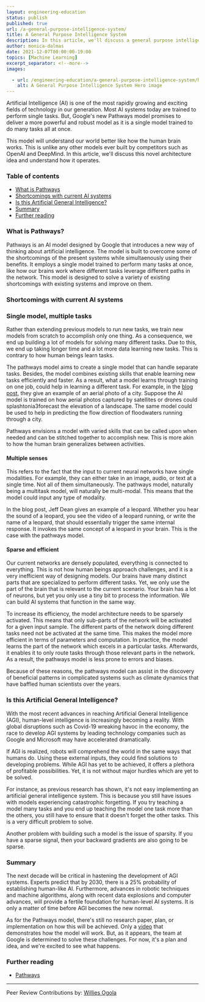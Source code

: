 ```yaml
---
layout: engineering-education
status: publish
published: true
url: /a-general-purpose-intelligence-system/
title: A General Purpose Intelligence System
description: In this article, we'll discuss a general purpose intelligence system known as pathways and understand how it operates.
author: monica-dalmas
date: 2021-12-07T00:00:00-19:00
topics: [Machine Learning]
excerpt_separator: <!--more-->
images:

  - url: /engineering-education/a-general-purpose-intelligence-system/hero.png
    alt: A General Purpose Intelligence System Hero image
---
```

Artificial Intelligence (AI) is one of the most rapidly growing and exciting fields of technology in our generation. Most AI systems today are trained to perform  single tasks. But, Google's new Pathways model promises to deliver a more powerful and robust model as it is a single model trained to do many tasks all at once. 
<!--more-->
This model will understand our world better like how the human brain works. This is unlike any other models ever built by competitors such as OpenAI and DeepMind. In this article, we'll discuss this novel architecture idea and understand how it operates.

### Table of contents
- [What is Pathways](#what-is-pathways)
- [Shortcomings with current AI systems](#shortcomings-with-current-ai-systems)
- [Is this Artificial General Intelligence?](#is-this-artificial-general-intelligence)
- [Summary](#summary)
- [Further reading](#further-reading)

### What is Pathways?
Pathways is an AI model designed by Google that introduces a new way of thinking about artificial intelligence. The model is built to overcome some of the shortcomings of the present systems while simultaenously using their benefits. It employs a single model trained to perform many tasks at once, like how our brains work where different tasks leverage different paths in the network. This model is designed to solve a variety of existing shortcomings with existing systems and improve on them.

### Shortcomings with current AI systems

### Single model, multiple tasks
Rather than extending previous models to run new tasks, we train new models from scratch to accomplish only one thing. As a consequence, we end up building a lot of models for solving many different tasks. Due to this, we end up taking longer time and a lot more data learning new tasks. This is contrary to how human beings learn tasks.

The pathways model aims to create a single model that can handle separate tasks. Besides, the model combines existing skills that enable learning new tasks efficiently and faster. As a result, what a model learns through training on one job, could help in learning a different task. For example, in the [blog post](https://blog.google/technology/ai/introducing-pathways-next-generation-ai-architecture/), they give an example of an aerial photo of a city. Suppose the AI model is trained on how aerial photos captured by satellites or drones could splashtonia3forecast the elevation of a landscape.  The same model could be used to help in predicting the flow direction of floodwaters running through a city.

Pathways envisions a model with varied skills that can be called upon when needed and can be stitched together to accomplish new. This is more akin to how the human brain generalizes between activities. 

#### Multiple senses
This refers to the fact that the input to current neural networks have single modalities. For example, they can either take in an image, audio, or text at a single time. Not all of them simultaneously. The pathways model, naturally being a multitask model, will naturally be multi-modal. This means that the model could input any type of modality. 

In the blog post, Jeff Dean gives an example of a leopard. Whether you hear the sound of a leopard, you see the video of a leopard running, or write the name of a leopard, that should essentially trigger the same internal response. It invokes the same concept of a leopard in your brain. This is the case with the pathways model. 

#### Sparse and efficient
Our current networks are densely populated, everything is connected to everything. This is not how human beings approach challenges, and it is a very inefficient way of designing models. Our brains have many distinct parts that are specialized to perform different tasks. Yet, we only use the part of the brain that is relevant to the current scenario. Your brain has a lot of neurons, but yet you only use a tiny bit to process the information. We can build AI systems that function in the same way.

To increase its efficiency, the model architecture needs to be sparsely activated. This means that only sub-parts of the network will be activated for a given input sample. The different parts of the network doing different tasks need not be activated at the same time. This makes the model more efficient in terms of parameters and computation. In practice, the model learns the part of the network which excels in a particular tasks. Afterwards, it enables it to only route tasks through those relevant parts in the network. As a result, the pathways model is less prone to errors and biases. 

Because of these reasons, the pathways model can assist in the discovery of beneficial patterns in complicated systems such as climate dynamics that have baffled human scientists over the years. 

### Is this Artificial General Intelligence?
With the most recent advances in reaching Artificial General Intelligence (AGI), human-level intelligence is increasingly becoming a reality. With global disruptions such as Covid-19 wreaking havoc in the economy, the race to develop AGI systems by leading technology companies such as Google and Microsoft may have accelerated dramatically.

If AGI is realized, robots will comprehend the world in the same ways that humans do. Using these external inputs, they could find solutions to developing problems. While AGI has yet to be achieved, it offers a plethora of profitable possibilities. Yet, it is not without major hurdles which are yet to be solved. 

For instance, as previous research has shown, it's not easy implementing an artificial general intelligence system. This is because you still have issues with models experiencing catastrophic forgetting. If you try teaching a model many tasks and you end up teaching the model one task more than the others, you still have to ensure that it doesn't forget the other tasks. This is a very difficult problem to solve. 

Another problem with building such a model is the issue of sparsity. If you have a sparse signal, then your backward gradients are also going to be sparse.  

### Summary
The next decade will be critical in hastening the development of AGI systems. Experts predict that by 2030, there is a 25% probability of establishing human-like AI. Furthermore, advances in robotic techniques and machine algorithms, along with recent data explosions and computer advances, will provide a fertile foundation for human-level AI systems. It is only a matter of time before AGI becomes the new normal.

As for the Pathways model, there's still no research paper, plan, or implementation on how this will be achieved. Only a [video](https://www.youtube.com/watch?v=Nf-d9CcEZ2w&t=24s) that demonstrates how the model will work. But, as it appears, the team at Google is determined to solve these challenges. For now, it's a plan and idea, and we're excited to see what happens.

### Further reading
- [Pathways](https://www.youtube.com/watch?v=Nf-d9CcEZ2w&t=24s)

---
Peer Review Contributions by: [Willies Ogola](/engineering-education/authors/willies-ogola/)
